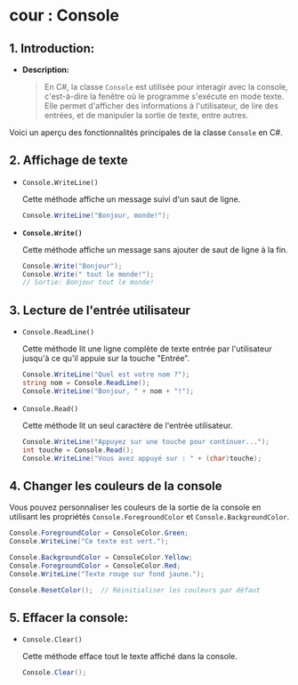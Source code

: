 # cour : **Console**

## 1. **Introduction:**

-   **Description:**

    > En C#, la classe `Console` est utilisée pour interagir avec la console, c'est-à-dire la fenêtre où le programme s'exécute en mode texte. Elle permet d'afficher des informations à l'utilisateur, de lire des entrées, et de manipuler la sortie de texte, entre autres.

Voici un aperçu des fonctionnalités principales de la classe `Console` en C#.

## 2. **Affichage de texte**

-   `Console.WriteLine()`

    Cette méthode affiche un message suivi d'un saut de ligne.

    ```csharp
    Console.WriteLine("Bonjour, monde!");
    ```

-   **`Console.Write()`**

    Cette méthode affiche un message sans ajouter de saut de ligne à la fin.

    ```csharp
    Console.Write("Bonjour");
    Console.Write(" tout le monde!");
    // Sortie: Bonjour tout le monde!
    ```

## 3. Lecture de l'entrée utilisateur

-   `Console.ReadLine()`

    Cette méthode lit une ligne complète de texte entrée par l'utilisateur jusqu'à ce qu'il appuie sur la touche "Entrée".

    ```csharp
    Console.WriteLine("Quel est votre nom ?");
    string nom = Console.ReadLine();
    Console.WriteLine("Bonjour, " + nom + "!");
    ```

-   `Console.Read()`

    Cette méthode lit un seul caractère de l'entrée utilisateur.

    ```csharp
    Console.WriteLine("Appuyez sur une touche pour continuer...");
    int touche = Console.Read();
    Console.WriteLine("Vous avez appuyé sur : " + (char)touche);
    ```

## 4. **Changer les couleurs de la console**

Vous pouvez personnaliser les couleurs de la sortie de la console en utilisant les propriétés `Console.ForegroundColor` et `Console.BackgroundColor`.

```csharp
Console.ForegroundColor = ConsoleColor.Green;
Console.WriteLine("Ce texte est vert.");

Console.BackgroundColor = ConsoleColor.Yellow;
Console.ForegroundColor = ConsoleColor.Red;
Console.WriteLine("Texte rouge sur fond jaune.");

Console.ResetColor();  // Réinitialiser les couleurs par défaut
```

## 5. **Effacer la console:**

-   `Console.Clear()`

    Cette méthode efface tout le texte affiché dans la console.

    ```csharp
    Console.Clear();
    ```
